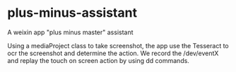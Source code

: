 # plus-minus-assistant
A weixin app "plus minus master" assistant

Using a mediaProject class to take screenshot, the app use the Tesseract to ocr the screenshot and determine the action.
We record the /dev/eventX and replay the touch on screen action by using dd commands.
